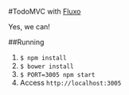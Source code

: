 #TodoMVC with [Fluxo](https://github.com/samuelsimoes/fluxo)

Yes, we can!

##Running

1. `$ npm install`
2. `$ bower install`
3. `$ PORT=3005 npm start`
4. Access `http://localhost:3005`
